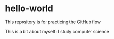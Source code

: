# hello-world
This repository is for practicing the GitHub flow 

This is a bit about myself: I study computer science 
